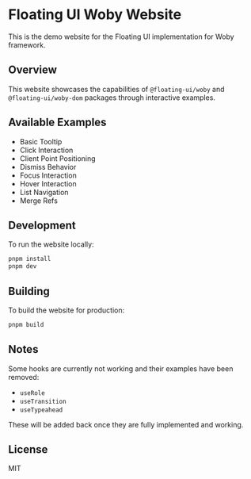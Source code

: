 # Floating UI Woby Website

This is the demo website for the Floating UI implementation for Woby framework.

## Overview

This website showcases the capabilities of `@floating-ui/woby` and `@floating-ui/woby-dom` packages through interactive examples.

## Available Examples

- Basic Tooltip
- Click Interaction
- Client Point Positioning
- Dismiss Behavior
- Focus Interaction
- Hover Interaction
- List Navigation
- Merge Refs

## Development

To run the website locally:

```bash
pnpm install
pnpm dev
```

## Building

To build the website for production:

```bash
pnpm build
```

## Notes

Some hooks are currently not working and their examples have been removed:
- `useRole`
- `useTransition`
- `useTypeahead`

These will be added back once they are fully implemented and working.

## License

MIT
